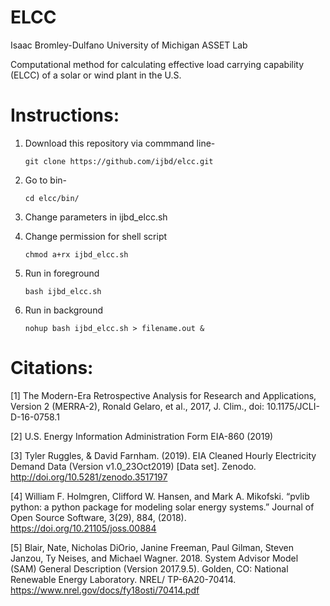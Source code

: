 ELCC
===============


Isaac Bromley-Dulfano
University of Michigan ASSET Lab

Computational method for calculating effective load carrying capability (ELCC) of a solar or wind plant in the U.S. 

Instructions:
=============

1. Download this repository via commmand line- 

    `git clone https://github.com/ijbd/elcc.git`

2. Go to bin-

    `cd elcc/bin/`

4. Change parameters in ijbd_elcc.sh

3. Change permission for shell script

    `chmod a+rx ijbd_elcc.sh`

5. Run in foreground

    `bash ijbd_elcc.sh`

6. Run in background 

    `nohup bash ijbd_elcc.sh > filename.out &`
    
Citations:
==========

[1] The Modern-Era Retrospective Analysis for Research and Applications, Version 2 (MERRA-2), Ronald Gelaro, et al., 2017, J. Clim., doi: 10.1175/JCLI-D-16-0758.1

[2] U.S. Energy Information Administration Form EIA-860 (2019)

[3] Tyler Ruggles, & David Farnham. (2019). EIA Cleaned Hourly Electricity Demand Data (Version v1.0_23Oct2019) [Data set]. Zenodo. http://doi.org/10.5281/zenodo.3517197

[4] William F. Holmgren, Clifford W. Hansen, and Mark A. Mikofski. “pvlib python: a python package for modeling solar energy systems.” Journal of Open Source Software, 3(29), 884, (2018). https://doi.org/10.21105/joss.00884

[5] Blair, Nate, Nicholas DiOrio, Janine Freeman, Paul Gilman, Steven Janzou, Ty Neises, and Michael Wagner. 2018. System Advisor Model (SAM) General Description (Version 2017.9.5). Golden, CO: National Renewable Energy Laboratory. NREL/ TP-6A20-70414. https://www.nrel.gov/docs/fy18osti/70414.pdf

